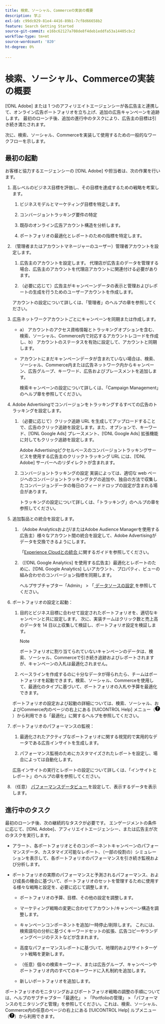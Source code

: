 ```yaml
---
title: 検索、ソーシャル、Commerceの実装の概要
description: 学ぶ
exl-id: c99dc029-81e4-4416-89b1-7cf8d66658b2
feature: Search Getting Started
source-git-commit: e16bc62127a708de8f4deb1eddfa53a14405cbc2
workflow-type: tm+mt
source-wordcount: '820'
ht-degree: 0%

---
```


# 検索、ソーシャル、Commerceの実装の概要

[!DNL Adobe] または 1 つのアフィリエイトエージェンシーが各広告主と連携して、オンライン広告ポートフォリオを立ち上げ、追加の広告キャンペーンを追跡します。 最初のローンチ後、追加の進行中のタスクにより、広告主の目標は引き続き満たされます。

次に、検索、ソーシャル、Commerceを実装して使用するための一般的なワークフローを示します。

## 最初の起動

お客様と協力するエージェンシーの [!DNL Adobe] や担当者は、次の作業を行います。

1. 高レベルのビジネス目標を評価し、その目標を達成するための戦略を考案します。

   1. ビジネスモデルとマーケティング目標を特定します。

   1. コンバージョントラッキング要件の特定

   1. 既存のオンライン広告アカウント構造を分析します。

   1. ポートフォリオの最適化とレポートのための指標を特定します。

1. （管理者またはアカウントマネージャーのユーザー）管理者アカウントを設定します。

   1. 広告主のアカウントを設定します。 代理店が広告主のデータを管理する場合、広告主のアカウントを代理店アカウントに関連付ける必要があります。

   1. （必要に応じて）広告主がキャンペーンデータの表示と管理およびレポートの生成を行うためのユーザーアカウントを作成します。

   アカウントの設定について詳しくは、「管理者」のヘルプの章を参照してください。

1. 広告ネットワークアカウントごとにキャンペーンを同期または作成します。

   * a） アカウントのアクセス資格情報とトラッキングオプションを含む、検索、ソーシャル、Commerce内で対応するアカウントレコードを作成し、b） アカウントのステータスを有効に設定して、アカウントと同期します。

   * アカウントにまだキャンペーンデータが含まれていない場合は、検索、ソーシャル、Commerce内または広告ネットワーク内からキャンペーン、広告グループ、キーワード、広告およびプレースメントを追加します。

     検索キャンペーンの設定について詳しくは、「Campaign Management」のヘルプ章を参照してください。

1. Adobe Advertisingでコンバージョンをトラッキングするすべての広告のトラッキングを設定します。

   1. （必要に応じて）クリック追跡 URL を生成してアップロードすることで、広告のクリック追跡を設定します。また、オプションで、キーワード、[!DNL Google Ads] プレースメント、[!DNL Google Ads] 拡張機能に対してもクリック追跡を設定します。

      Adobe Advertisingピクセルベースのコンバージョントラッキングサービスを使用する広告主のクリックトラッキング URL には、[!DNL Adobe] サーバーへのリダイレクトが含まれます。

   1. コンバージョントラッキングの設定 実装によっては、適切な web ページへのコンバージョントラッキングタグの追加や、独自の方法で収集したコンバージョンデータの毎日のフィードドロップの設定が含まれる場合があります。

      トラッキングの設定について詳しくは、「トラッキング」のヘルプの章を参照してください。

1. 追加製品との統合を設定します。

   1. （Adobe Analyticsおよび/またはAdobe Audience Managerを使用する広告主）様々なアカウント間の統合を設定して、Adobe Advertisingがデータを交換できるようにします。

      「[Experience Cloudとの統合 ](/help/integrations/home.md) に関するガイドを参照してください。

   1. （[!DNL Google Analytics] を使用する広告主）最適化とレポートのために、[!DNL Google Analytics] しいアカウント、プロパティ、ビューの組み合わせのコンバージョン指標を同期します。

      ヘルプサブチャプター「Admin」 > 「[ データソースの設定 ](/help/search-social-commerce/admin/data-sources/data-source-about.md) を参照してください。

1. ポートフォリオの設定と起動：

   1. 目的とビジネス目標に合わせて設定されたポートフォリオを、適切なキャンペーンと共に設定します。 次に、実装チームはクリック数と売上高のデータを 14 日以上収集して検証し、ポートフォリオ設定を検証します。

      >[!NOTE]
      >
      >ポートフォリオに割り当てられていないキャンペーンのデータは、検索、ソーシャル、Commerceで引き続き追跡およびレポートされますが、キャンペーンの入札は最適化されません。

   1. ベースラインを作成するのに十分なデータが得られたら、チームはポートフォリオを起動できます。検索、ソーシャル、Commerceを使用して、最適化のタイプに基づいて、ポートフォリオの入札や予算を最適化できます。

   ポートフォリオの設定および起動の詳細については、検索、ソーシャル、およびCommerce内のページの右上にある [!UICONTROL Help] メニュー（![[ ヘルプ ] メニュー ](/help/search-social-commerce/assets/help-main-menu.png "[ ヘルプ ] メニュー ")）から利用できる「最適化」に関するヘルプを参照してください。

1. ポートフォリオのパフォーマンスの監視：

   1. 最適化されたアクティブなポートフォリオに関する視覚的で実用的なデータである広告インサイトを生成します。

   1. パフォーマンス監視のためにカスタマイズされたレポートを設定し、場合によっては自動化します。

   広告インサイトの実行とレポートの設定について詳しくは、「インサイトとレポート」のヘルプの章を参照してください。

1. （任意） [ パフォーマンスデータビュー ](/help/search-social-commerce/common-tasks/data-views/data-views-about.md) を設定して、表示するデータを表示します。

## 進行中のタスク

最初のローンチ後、次の継続的なタスクが必要です。 エンゲージメントの条件に応じて、[!DNL Adobe]、アフィリエイトエージェンシー、または広告主が次のタスクを実行します。

* アラート、各ポートフォリオとそのコンポーネントキャンペーンのパフォーマンスデータ、カスタマイズ可能なレポート、（一部の役割の）シミュレーションを表示して、各ポートフォリオのパフォーマンスを引き続き監視および分析します。

* ポートフォリオの実際のパフォーマンスと予測されるパフォーマンス、および成長の機会に基づいて、ポートフォリオのセットを管理するために使用する様々な戦略と設定を、必要に応じて調整します。

   * ポートフォリオの予算、目標、その他の設定を調整します。

   * マーケティング戦略の変更に合わせてアカウント/キャンペーン構造を調整します。

   * キャンペーンコンポーネントを追加/一時停止/削除します。 これには、検索語句の分析に基づくキーワードセットの拡張、広告コピーやランディングページのテストなどが含まれます。

   * 高度なパフォーマンスレポートに基づいて、地理的およびサイトターゲット戦略を更新します。

   * （任意）個々の検索キーワード、または広告グループ、キャンペーンやポートフォリオ内のすべてのキーワードに入札制約を追加します。

   * 新しいポートフォリオを追加します。

ポートフォリオのモニタリングおよびポートフォリオ戦略の調整の手順については、ヘルプのサブチャプター「最適化」 > 「Portfolioの管理」 > 「パフォーマンスのモニタリングと管理」を参照してください。これは、検索、ソーシャル、Commerce内の任意のページの右上にある [!UICONTROL Help] ルプメニュー（![[ ヘルプ ] メニュー ](/help/search-social-commerce/assets/help-main-menu.png "[ ヘルプ ] メニュー ")）から利用できます。
